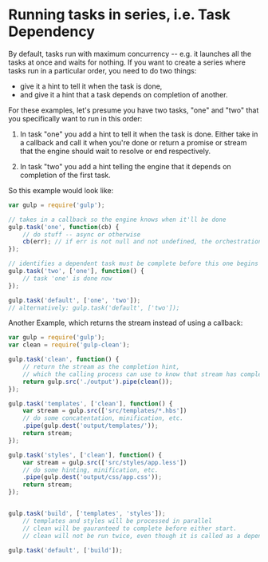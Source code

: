 # Running tasks in series, i.e. Task Dependency

By default, tasks run with maximum concurrency -- e.g. it launches all the tasks at once and waits for nothing.
If you want to create a series where tasks run in a particular order, you need to do two things:

- give it a hint to tell it when the task is done,
- and give it a hint that a task depends on completion of another.

For these examples, let's presume you have two tasks, "one" and "two" that you specifically want to run in this order:

1. In task "one" you add a hint to tell it when the task is done.  Either take in a callback and call it when you're
done or return a promise or stream that the engine should wait to resolve or end respectively.

2. In task "two" you add a hint telling the engine that it depends on completion of the first task.

So this example would look like:

```javascript
var gulp = require('gulp');

// takes in a callback so the engine knows when it'll be done
gulp.task('one', function(cb) {
    // do stuff -- async or otherwise
    cb(err); // if err is not null and not undefined, the orchestration will stop, and 'two' will not run
});

// identifies a dependent task must be complete before this one begins
gulp.task('two', ['one'], function() {
    // task 'one' is done now
});

gulp.task('default', ['one', 'two']);
// alternatively: gulp.task('default', ['two']);
```

Another Example, which returns the stream instead of using a callback:  

```javascript
var gulp = require('gulp');
var clean = require('gulp-clean');

gulp.task('clean', function() {
    // return the stream as the completion hint, 
    // which the calling process can use to know that stream has completed.  
    return gulp.src('./output').pipe(clean());
});

gulp.task('templates', ['clean'], function() {
    var stream = gulp.src(['src/templates/*.hbs'])
    // do some concatentation, minification, etc.
    .pipe(gulp.dest('output/templates/'));
    return stream;
});

gulp.task('styles', ['clean'], function() {
    var stream = gulp.src(['src/styles/app.less'])
    // do some hinting, minification, etc.
    .pipe(gulp.dest('output/css/app.css'));
    return stream;
});


gulp.task('build', ['templates', 'styles']);
    // templates and styles will be processed in parallel
    // clean will be gauranteed to complete before either start.  
    // clean will not be run twice, even though it is called as a dependency twice.  
    
gulp.task('default', ['build']);
```

